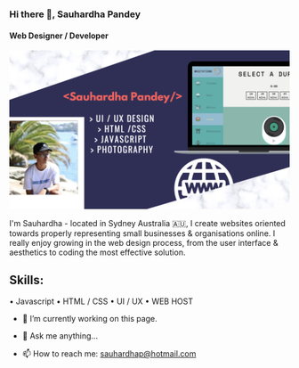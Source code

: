 ### Hi there 👋, Sauhardha Pandey
#### Web Designer / Developer

![Web Designer / Developer](https://github.com/Sauhardha/Sauhardha/blob/main/Screen%20Shot%202022-04-04%20at%202.57.31%20pm.png?raw=true)


I'm Sauhardha - located in Sydney Australia 🇦🇺, I create websites oriented towards properly representing small businesses & organisations online. I really enjoy growing in the web design process, from the user interface & aesthetics to coding the most effective solution. 

## Skills: 
• Javascript
• HTML / CSS
• UI / UX
• WEB HOST

- 🔭 I’m currently working on this page. 








- 💬 Ask me anything...
- 📫 How to reach me: sauhardhap@hotmail.com



